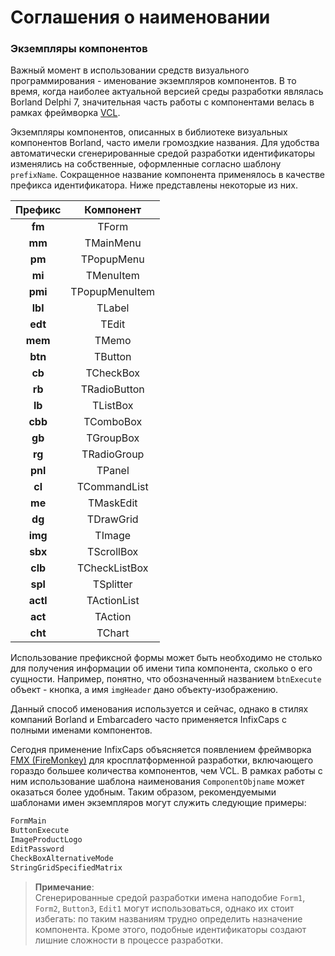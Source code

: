 # Соглашения о наименовании

### Экземпляры компонентов

Важный момент в использовании средств визуального программирования - именование экземпляров компонентов. В то время, когда наиболее актуальной версией среды разработки являлась Borland Delphi 7, значительная часть работы с компонентами велась в рамках фреймворка [VCL](https://ru.wikipedia.org/wiki/Visual_Component_Library).

Экземпляры компонентов, описанных в библиотеке визуальных компонентов Borland, часто имели громоздкие названия. Для удобства автоматически сгенерированные средой разработки идентификаторы изменялись на собственные, оформленные согласно шаблону `prefixName`. Сокращенное название компонента применялось в качестве префикса идентификатора. Ниже представлены некоторые из них.

| Префикс | Компонент |
| :---: | :---: |
| **fm** | TForm |
| **mm** | TMainMenu |
| **pm** | TPopupMenu |
| **mi** | TMenuItem |
| **pmi** | TPopupMenuItem |
| **lbl** | TLabel |
| **edt** | TEdit |
| **mem** | TMemo |
| **btn** | TButton |
| **cb** | TCheckBox |
| **rb** | TRadioButton |
| **lb** | TListBox |
| **cbb** | TComboBox |
| **gb** | TGroupBox |
| **rg** | TRadioGroup |
| **pnl** | TPanel |
| **cl** | TCommandList |
| **me** | TMaskEdit |
| **dg** | TDrawGrid |
| **img** | TImage |
| **sbx** | TScrollBox |
| **clb** | TCheckListBox |
| **spl** | TSplitter |
| **actl** | TActionList |
| **act** | TAction |
| **cht** | TChart |

Использование префиксной формы может быть необходимо не столько для получения информации об имени типа компонента, сколько о его сущности. Например, понятно, что обозначенный названием `btnExecute` объект - кнопка, а имя `imgHeader` дано объекту-изображению.

Данный способ именования используется и сейчас, однако в стилях компаний Borland и Embarcadero часто применяется InfixCaps с полными именами компонентов. 

Сегодня применение InfixCaps объясняется появлением фреймворка [FMX \(FireMonkey\)](https://ru.wikipedia.org/wiki/FireMonkey) для кросплатформенной разработки, включающего гораздо большее количества компонентов, чем VCL. В рамках работы с ним использование шаблона наименования `ComponentObjname` может оказаться более удобным. Таким образом, рекомендуемыми шаблонами имен экземпляров могут служить следующие примеры:

```Pascal
FormMain
ButtonExecute
ImageProductLogo
EditPassword
CheckBoxAlternativeMode
StringGridSpecifiedMatrix
```

> **Примечание**:  
> Сгенерированные средой разработки имена наподобие `Form1`, `Form2`, `Button3`, `Edit1` могут использоваться, однако их стоит избегать: по таким названиям трудно определить назначение компонента. Кроме этого, подобные идентификаторы создают лишние сложности в процессе разработки.



